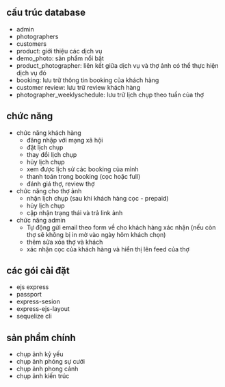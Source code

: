 ## cấu trúc database

- admin
- photographers
- customers
- product: giới thiệu các dịch vụ
- demo_photo: sản phẩm nổi bật
- product_photographer: liên kết giữa dịch vụ và thợ ảnh có thể thực hiện dịch vụ đó
- booking: lưu trữ thông tin booking của khách hàng
- customer review: lưu trữ review khách hàng
- photographer_weeklyschedule: lưu trữ lịch chụp theo tuần của thợ

## chức năng

- chức năng khách hàng
  - đăng nhập với mạng xã hội
  - đặt lịch chụp
  - thay đổi lịch chụp
  - hủy lịch chụp
  - xem được lịch sử các booking của mình
  - thanh toán trong booking (cọc hoặc full)
  - đánh giá thợ, review thợ
- chức năng cho thợ ảnh
  - nhận lịch chụp (sau khi khách hàng cọc - prepaid)
  - hủy lịch chụp
  - cập nhận trạng thái và trả link ảnh
- chức năng admin
  - Tự động gửi email theo form về cho khách hàng xác nhận (nếu còn thợ sẽ không bị in mờ vào ngày hôm khách chọn)
  - thêm sửa xóa thợ và khách
  - xác nhận cọc của khách hàng và hiển thị lên feed của thợ

## các gói cài đặt

- ejs express
- passport
- express-sesion
- express-ejs-layout
- sequelize cli

## sản phẩm chính

- chụp ảnh kỷ yếu
- chụp ảnh phóng sự cưới
- chụp ảnh phong cảnh
- chụp ảnh kiến trúc
